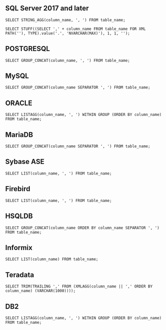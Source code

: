 ## SQL Server 2017 and later
```
SELECT STRING_AGG(column_name, ', ') FROM table_name;
```
```
SELECT STUFF((SELECT ',' + column_name FROM table_name FOR XML PATH(''), TYPE).value('.', 'NVARCHAR(MAX)'), 1, 1, '');

```

## POSTGRESQL
```
SELECT GROUP_CONCAT(column_name, ', ') FROM table_name;
```

## MySQL
```
SELECT GROUP_CONCAT(column_name SEPARATOR ', ') FROM table_name;
```

## ORACLE
```
SELECT LISTAGG(column_name, ', ') WITHIN GROUP (ORDER BY column_name) FROM table_name;
```

## MariaDB
```
SELECT GROUP_CONCAT(column_name SEPARATOR ', ') FROM table_name;
```

## Sybase ASE
```
SELECT LIST(column_name, ', ') FROM table_name;
```

## Firebird
```
SELECT LIST(column_name, ', ') FROM table_name;
```

## HSQLDB
```
SELECT GROUP_CONCAT(column_name ORDER BY column_name SEPARATOR ', ') FROM table_name;
```

## Informix
```
SELECT LIST(column_name) FROM table_name;
```

## Teradata
```
SELECT TRIM(TRAILING ',' FROM (XMLAGG(column_name || ',' ORDER BY column_name) (VARCHAR(1000))));
```

## DB2
```
SELECT LISTAGG(column_name, ', ') WITHIN GROUP (ORDER BY column_name) FROM table_name;

```

